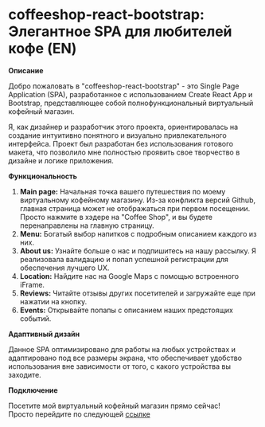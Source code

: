 # coffeeshop-react-bootstrap: Элегантное SPA для любителей кофе (EN)          

**Описание**    

Добро пожаловать в "coffeeshop-react-bootstrap" - это Single Page Application (SPA), разработанное с использованием Create React App и Bootstrap, представляющее собой полнофункциональный виртуальный кофейный магазин.    

Я, как дизайнер и разработчик этого проекта, ориентировалась на создание интуитивно понятного и визуально привлекательного интерфейса. Проект был разработан без использования готового макета, что позволило мне полностью проявить свое творчество в дизайне и логике приложения.    

**Функциональность**    

1. **Main page:** Начальная точка вашего путешествия по моему виртуальному кофейному магазину. Из-за конфликта версий Github, главная страница может не отображаться при первом посещении. Просто нажмите в хэдере на "Coffee Shop", и вы будете перенаправлены на главную страницу.    
2. **Menu:** Богатый выбор напитков с подробным описанием каждого из них.    
3. **About us:** Узнайте больше о нас и подпишитесь на нашу рассылку. Я реализовала валидацию и попап успешной регистрации для обеспечения лучшего UX.
4. **Location:** Найдите нас на Google Maps с помощью встроенного iFrame.
5. **Reviews:** Читайте отзывы других посетителей и загружайте еще при нажатии на кнопку.
6. **Events:** Открывайте попапы с описанием наших предстоящих событий.

**Адаптивный дизайн**    

Данное SPA оптимизировано для работы на любых устройствах и адаптировано под все размеры экрана, что обеспечивает удобство использования вне зависимости от того, с какого устройства вы заходите.    

**Подключение**    

Посетите мой виртуальный кофейный магазин прямо сейчас!   
Просто перейдите по следующей [ссылке](https://olga-kozhevina.github.io/coffeeshop-react-bootstrap/)